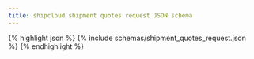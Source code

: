 ```yaml
---
title: shipcloud shipment quotes request JSON schema
---
```


{% highlight json %}
{% include schemas/shipment_quotes_request.json %}
{% endhighlight %}
